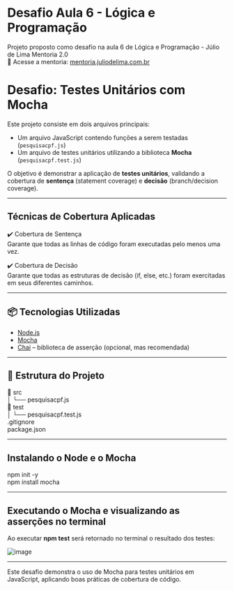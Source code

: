 # Desafio Aula 6 - Lógica e Programação
Projeto proposto como desafio na aula 6 de Lógica e Programação - Júlio de Lima Mentoria 2.0  
🔗 Acesse a mentoria: [mentoria.juliodelima.com.br](https://mentoria.juliodelima.com.br/)  


# Desafio: Testes Unitários com Mocha

Este projeto consiste em dois arquivos principais:

- Um arquivo JavaScript contendo funções a serem testadas (`pesquisacpf.js`)
- Um arquivo de testes unitários utilizando a biblioteca **Mocha** (`pesquisacpf.test.js`)

O objetivo é demonstrar a aplicação de **testes unitários**, validando a cobertura de **sentença** (statement coverage) e **decisão** (branch/decision coverage).

---

## Técnicas de Cobertura Aplicadas
✔️ Cobertura de Sentença  
Garante que todas as linhas de código foram executadas pelo menos uma vez.  

✔️ Cobertura de Decisão  
Garante que todas as estruturas de decisão (if, else, etc.) foram exercitadas em seus diferentes caminhos.  

---

## 📦 Tecnologias Utilizadas

- [Node.js](https://nodejs.org/)
- [Mocha](https://mochajs.org/)
- [Chai](https://www.chaijs.com/) – biblioteca de asserção (opcional, mas recomendada)

---

## 📁 Estrutura do Projeto

📁 src  
│   └── pesquisacpf.js  
📁 test  
│   └── pesquisacpf.test.js  
.gitignore  
package.json  


---

## Instalando o Node e o Mocha

npm init -y  
npm install mocha

---
## Executando o Mocha e visualizando as asserções no terminal

Ao executar **npm test** será retornado no terminal o resultado dos testes:  

![image](https://github.com/user-attachments/assets/68e114f8-5823-4828-932d-f89dee6809ec)


---

Este desafio demonstra o uso de Mocha para testes unitários em JavaScript, aplicando boas práticas de cobertura de código.




